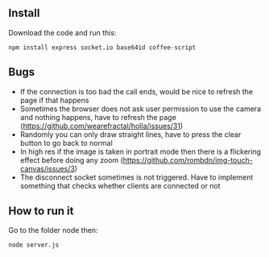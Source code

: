 ## Install

Download the code and run this:

    npm install express socket.io base64id coffee-script

## Bugs

* If the connection is too bad the call ends, would be nice to refresh the page if that happens
* Sometimes the browser does not ask user permission to use the camera and nothing happens, have to refresh the page (https://github.com/wearefractal/holla/issues/31)
* Randomly you can only draw straight lines, have to press the clear button to go back to normal
* In high res if the image is taken in portrait mode then there is a flickering effect before doing any zoom (https://github.com/rombdn/img-touch-canvas/issues/3)
* The disconnect socket sometimes is not triggered. Have to implement something that checks whether clients are connected or not

## How to run it

Go to the folder node then:

    node server.js

